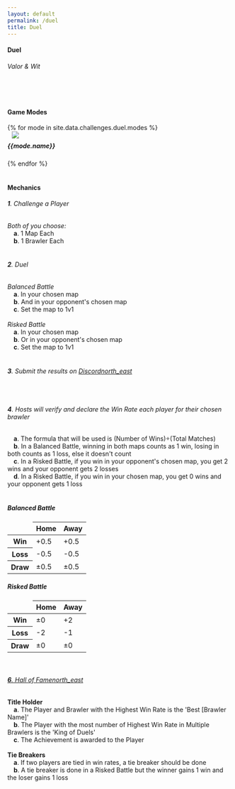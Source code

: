 ```yaml
---
layout: default
permalink: /duel
title: Duel
---
```


<div class="container"> 
    <div class="center-align">
        <h4 class="logo-text">Duel</h4>
        <h6 class="logo-sub-text">Valor & Wit</h6>
        <br>
        <div class="divider full-width gray-shadow"></div>
    </div>
    <div class="row">
        <div class="col s12 m12 l12">
            <br>
            <h4>Game Modes</h4>
        </div>
        {% for mode in site.data.challenges.duel.modes %}
        <div class="col s12 m8 offset-m2 l6">
            <div class="card" style="background-color:#{{mode.color}};">
              <div class="card-content header-slim row valign-wrapper">
                <div class="col s2" style="margin-left: 10px;">
                  <img class="responsive-img logo-img" src="/assets/img/modes/{{mode.resource}}.png"> <!-- notice the "circle" class -->
                </div>
                <div class="col s10">
                  <h5 class="brawl-text white-text" style="margin-top: 0.456rem">
                    {{mode.name}}
                  </h5>
                </div>
              </div>
            </div>
        </div>
        {% endfor %}
        <div class="col s12 m12 l12">
            <br>
            <h4>Mechanics</h4>
            <h6><b>1</b>. Challenge a Player</h6>  
            <h7><i>Both of you choose:</i></h7><br>
            &emsp;<h7><b>a</b>. 1 Map Each</h7><br>
            &emsp;<h7><b>b</b>. 1 Brawler Each</h7><br><br>
            <h6><b>2</b>. Duel</h6>
            <h7><i>Balanced Battle</i></h7><br>
            &emsp;<h7><b>a</b>. In your chosen map</h7><br>
            &emsp;<h7><b>b</b>. And in your opponent's chosen map</h7><br>
            &emsp;<h7><b>c</b>. Set the map to 1v1</h7><br><br>
            <h7><i>Risked Battle</i></h7><br>
            &emsp;<h7><b>a</b>. In your chosen map</h7><br>
            &emsp;<h7><b>b</b>. Or in your opponent's chosen map</h7><br>
            &emsp;<h7><b>c</b>. Set the map to 1v1</h7><br><br>
            <h6><b>3</b>. Submit the results on <a href="{{site.url}}/#chat">Discord<i class="material-icons tiny">north_east</i></a></h6><br>
            <h6><b>4</b>. Hosts will verify and declare the Win Rate each player for their chosen brawler</h6>
            &emsp;<h7><b>a</b>. The formula that will be used is (Number of Wins)÷(Total Matches)</h7><br>
            &emsp;<h7><b>b</b>. In a Balanced Battle, winning in both maps counts as 1 win, losing in both counts as 1 loss, else it doesn't count</h7><br>
            &emsp;<h7><b>c</b>. In a Risked Battle, if you win in your opponent's chosen map, you get 2 wins and your opponent gets 2 losses</h7><br>
            &emsp;<h7><b>d</b>. In a Risked Battle, if you win in your chosen map, you get 0 wins and your opponent gets 1 loss</h7><br><br>
            <div class="row">
                <div class="col s12 m6 l4 center-align">
                    <h5>Balanced Battle</h5>
                    <table class="responsive-table centered striped">
                        <thead>
                            <tr>
                                <td></td>
                                <th>Home</th>
                                <th>Away</th>
                            </tr>
                        </thead>
                        <tbody>
                            <tr>
                                <th>Win</th>
                                <td>+0.5</td>
                                <td>+0.5</td>
                            </tr>
                            <tr>
                                <th>Loss</th>
                                <td>-0.5</td>
                                <td>-0.5</td>
                            </tr>
                            <tr>
                                <th>Draw</th>
                                <td>±0.5</td>
                                <td>±0.5</td>
                            </tr>
                        </tbody>
                    </table>
                </div>
                <div class="col s12 m6 l4 center-align">
                    <h5>Risked Battle</h5>
                    <table class="responsive-table centered striped">
                        <thead>
                            <tr>
                                <td></td>
                                <th>Home</th>
                                <th>Away</th>
                            </tr>
                        </thead>
                        <tbody>
                            <tr>
                                <th>Win</th>
                                <td>±0</td>
                                <td>+2</td>
                            </tr>
                            <tr>
                                <th>Loss</th>
                                <td>-2</td>
                                <td>-1</td>
                            </tr>
                            <tr>
                                <th>Draw</th>
                                <td>±0</td>
                                <td>±0</td>
                            </tr>
                        </tbody>
                    </table>
                </div>
            </div>
            <br>
            <a href="{{site.url}}/hall-of-fame"><h6><b>6</b>. Hall of Fame<i class="material-icons tiny">north_east</i></h6></a>
            <h7><b>Title Holder</b></h7><br>
            &emsp;<h7><b>a</b>. The Player and Brawler with the Highest Win Rate is the 'Best [Brawler Name]'</h7><br>
            &emsp;<h7><b>b</b>. The Player with the most number of Highest Win Rate in Multiple Brawlers is the 'King of Duels'</h7><br>
            &emsp;<h7><b>c</b>. The Achievement is awarded to the Player</h7><br><br>
            <h7><b>Tie Breakers</b></h7><br>
            &emsp;<h7><b>a</b>. If two players are tied in win rates, a tie breaker should be done</h7><br>
            &emsp;<h7><b>b</b>. A tie breaker is done in a Risked Battle but the winner gains 1 win and the loser gains 1 loss</h7><br><br>
        </div>
    </div>
    <br><br><br>
</div>